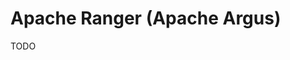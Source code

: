 # Apache Ranger (Apache Argus)

<!--
https://www.youtube.com/watch?v=tJeLOVaVqjk

https://github.com/dabsterindia/LABs/tree/master/RANGER
https://github.com/AlibabaCloudDocs/emapreduce/tree/master/intl.en-US/User%20Guide/Component%20authorization/Ranger
https://github.com/bhagadepravin/commands/blob/master/ranger.md
https://github.com/dyozie/hugo-book-mkdocs/tree/master/content/ranger
https://github.com/ing-bank/rokku/tree/master/docs
https://github.com/codragonzuo/studynotes/tree/master/Ranger
https://github.com/gaelfoppolo/self-service-data-analytics/blob/master/doc-admin/Ranger/ranger_install.md
-->

TODO
